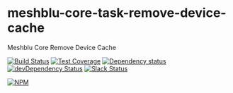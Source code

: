 # meshblu-core-task-remove-device-cache
Meshblu Core Remove Device Cache

[![Build Status](https://travis-ci.org/octoblu/meshblu-core-task-remove-device-cache.svg?branch=master)](https://travis-ci.org/octoblu/meshblu-core-task-remove-device-cache)
[![Test Coverage](https://codecov.io/gh/octoblu/meshblu-core-task-remove-device-cache/branch/master/graph/badge.svg)](https://codecov.io/gh/octoblu/meshblu-core-task-remove-device-cache)
[![Dependency status](http://img.shields.io/david/octoblu/meshblu-core-task-remove-device-cache.svg?style=flat)](https://david-dm.org/octoblu/meshblu-core-task-remove-device-cache)
[![devDependency Status](http://img.shields.io/david/dev/octoblu/meshblu-core-task-remove-device-cache.svg?style=flat)](https://david-dm.org/octoblu/meshblu-core-task-remove-device-cache#info=devDependencies)
[![Slack Status](http://community-slack.octoblu.com/badge.svg)](http://community-slack.octoblu.com)

[![NPM](https://nodei.co/npm/meshblu-core-task-remove-device-cache.svg?style=flat)](https://npmjs.org/package/meshblu-core-task-remove-device-cache)

